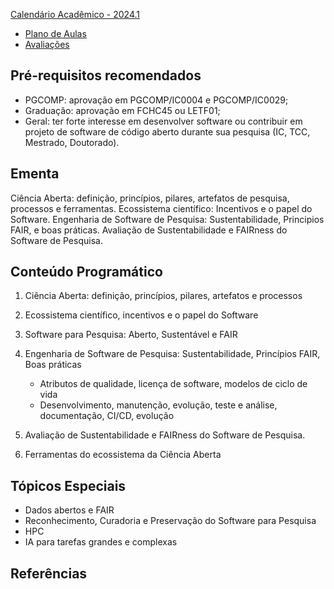 
[Calendário Acadêmico - 2024.1](https://supac.ufba.br/sites/supac.ufba.br/files/calendario_academico_2024.1_e2024.2_versao_11_03_2024.pdf)

  * [Plano de Aulas](./20241/plano.md)
  * [Avaliações](./20241/avaliacao.md)

## Pré-requisitos recomendados

- PGCOMP: aprovação em PGCOMP/IC0004 e PGCOMP/IC0029; 
- Graduação: aprovação em FCHC45 ou LETF01;
- Geral: ter forte interesse em desenvolver software ou contribuir em projeto de software de código aberto durante sua pesquisa (IC, TCC, Mestrado, Doutorado).

## Ementa

Ciência Aberta: definição, princípios, pilares, artefatos de pesquisa, processos e ferramentas.  Ecossistema científico: Incentivos e o papel do Software. Engenharia de Software de Pesquisa: Sustentabilidade, Principios FAIR, e boas práticas. Avaliação de Sustentabilidade e FAIRness do Software de Pesquisa. 

## Conteúdo Programático

1. Ciência Aberta: definição, princípios, pilares, artefatos e processos

2. Ecossistema científico, incentivos e o papel do Software

3. Software para Pesquisa: Aberto, Sustentável e FAIR

4. Engenharia de Software de Pesquisa: Sustentabilidade, Princípios FAIR, Boas práticas
   - Atributos de qualidade, licença de software, modelos de ciclo de vida
   - Desenvolvimento, manutenção, evolução, teste e análise, documentação, CI/CD, evolução

5. Avaliação de Sustentabilidade e FAIRness do Software de Pesquisa.

6. Ferramentas do ecossistema da Ciência Aberta

## Tópicos Especiais

- Dados abertos e FAIR
- Reconhecimento, Curadoria e Preservação do Software para Pesquisa
- HPC 
- IA para tarefas grandes e complexas

## Referências

<!--
(5)~Research Software as Infrastructure-as-Code; 
--> 



